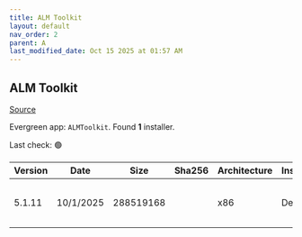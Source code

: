 ```yaml
---
title: ALM Toolkit
layout: default
nav_order: 2
parent: A
last_modified_date: Oct 15 2025 at 01:57 AM
---
```


## ALM Toolkit

[Source](https://github.com/microsoft/Analysis-Services)

Evergreen app: `ALMToolkit`. Found **1** installer.

Last check: 🟢

| Version | Date      | Size      | Sha256 | Architecture | InstallerType | Type | URI                                                                                                                                                                                        |
| ------- | --------- | --------- | ------ | ------------ | ------------- | ---- | ------------------------------------------------------------------------------------------------------------------------------------------------------------------------------------------ |
| 5.1.11  | 10/1/2025 | 288519168 |        | x86          | Default       | msi  | [https://github.com/microsoft/Analysis-Services/releases/download/5.1.11/AlmToolkitSetup.msi](https://github.com/microsoft/Analysis-Services/releases/download/5.1.11/AlmToolkitSetup.msi) |
